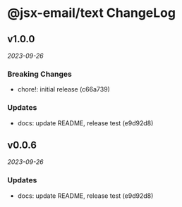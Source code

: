 # @jsx-email/text ChangeLog

## v1.0.0

_2023-09-26_

### Breaking Changes

- chore!: initial release (c66a739)

### Updates

- docs: update README, release test (e9d92d8)

## v0.0.6

_2023-09-26_

### Updates

- docs: update README, release test (e9d92d8)